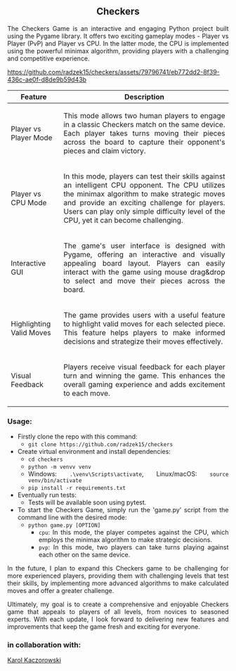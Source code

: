 <div align="center">
  <a href="https://github.com/radzek15/checkers"></a>
  <h2 align="center">Checkers</h2>
  <p align="justify">The Checkers Game is an interactive and engaging Python project built using the Pygame library. 
                    It offers two exciting gameplay modes - Player vs Player (PvP) and Player vs CPU. In the latter mode, 
                    the CPU is implemented using the powerful minimax algorithm, providing players with a challenging and competitive experience.</p></div>


https://github.com/radzek15/checkers/assets/79796741/eb772dd2-8f39-436c-ae0f-d8de9b59d43b


| Feature                  | Description                                                                                                                                                                                                                                                                                                  |
|--------------------------|--------------------------------------------------------------------------------------------------------------------------------------------------------------------------------------------------------------------------------------------------------------------------------------------------------------|
| Player vs Player Mode    | <p align="justify">This mode allows two human players to engage in a classic Checkers match on the same device. Each player takes turns moving their pieces across the board to capture their opponent's pieces and claim victory.</p>                                                                       |
| Player vs CPU Mode       | <p align="justify">In this mode, players can test their skills against an intelligent CPU opponent. The CPU utilizes the minimax algorithm to make strategic moves and provide an exciting challenge for players. Users can play only simple difficulty level of the CPU, yet it can become challenging.</p> |
| Interactive GUI          | <p align="justify">The game's user interface is designed with Pygame, offering an interactive and visually appealing board layout. Players can easily interact with the game using mouse drag&drop to select and move their pieces across the board.</p>                                                     |
| Highlighting Valid Moves | <p align="justify">The game provides users with a useful feature to highlight valid moves for each selected piece. This feature helps players to make informed decisions and strategize their moves effectively.</p>                                                                                         |
| Visual Feedback          | <p align="justify">Players receive visual feedback for each player turn and winning the game. This enhances the overall gaming experience and adds excitement to each move.</p>                                                                                                                              |

<div align="justify">
<p align="center"> 

### Usage:
</p>

  * Firstly clone the repo with this command:
    * `git clone https://github.com/radzek15/checkers`
  * Create virtual environment and install dependencies:
    * `cd checkers`
    * `python -m venvv venv`
    * Windows: `.\venv\Scripts\activate`, Linux/macOS: `source venv/bin/activate`
    * `pip install -r requirements.txt`
  * Eventually run tests:
    * Tests will be available soon using pytest.
  * To start the Checkers Game, simply run the 'game.py' script from the command line with the desired mode:
    * `python game.py [OPTION]`
      * `cpu`: In this mode, the player competes against the CPU, which employs the minimax algorithm to make strategic decisions.
      * `pvp`: In this mode, two players can take turns playing against each other on the same device.

In the future, I plan to expand this Checkers game to be challenging for more experienced players, providing them with challenging levels that test their skills, by implementing more advanced algorithms to make calculated moves and offer a greater challenge.

Ultimately, my goal is to create a comprehensive and enjoyable Checkers game that appeals to players of all levels, from novices to seasoned experts. With each update, I look forward to delivering new features and improvements that keep the game fresh and exciting for everyone.
</div>

<h3>in collaboration with: </h3>
<a href="https://github.com/KarolKaczorowskiDev1">Karol Kaczorowski</a>
